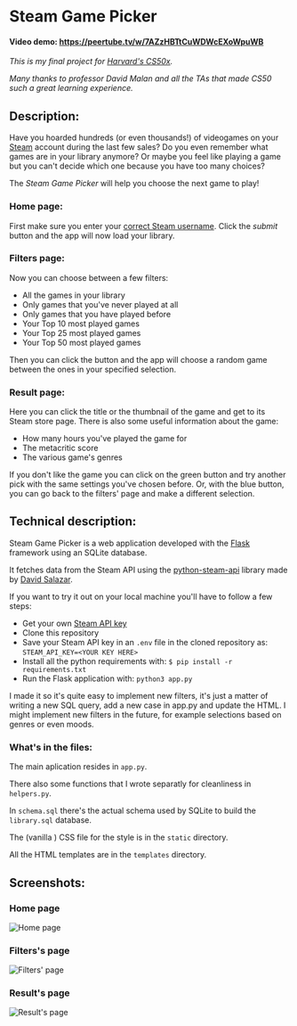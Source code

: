 # Steam Game Picker

#### Video demo: https://peertube.tv/w/7AZzHBTtCuWDWcEXoWpuWB

_This is my final project for [Harvard's CS50x](https://cs50.harvard.edu/x/2023/)._

_Many thanks to professor David Malan and all the TAs that made CS50 such a great learning experience._

## Description:

Have you hoarded hundreds (or even thousands!) of videogames on your [Steam](https://steamcommunity.com/) account during the last few sales? 
Do you even remember what games are in your library anymore?
Or maybe you feel like playing a game but you can't decide which one because you have too many choices?

The *Steam Game Picker* will help you choose the next game to play!

### Home page:
First make sure you enter your [correct Steam username](https://www.wikihow.com/See-Your-Account-Name-in-Steam). Click the _submit_ button and the app will now load your library.

### Filters page:

Now you can choose between a few filters: 
- All the games in your library
- Only games that you've never played at all
- Only games that you have played before
- Your Top 10 most played games
- Your Top 25 most played games
- Your Top 50 most played games

Then you can click the button and the app will choose a random game between the ones in your specified selection.

### Result page:

Here you can click the title or the thumbnail of the game and get to its Steam store page. There is also some useful information about the game:
- How many hours you've played the game for
- The metacritic score
- The various game's genres

If you don't like the game you can click on the green button and try another pick with the same settings you've chosen before.
Or, with the blue button, you can go back to the filters' page and make a different selection.
## Technical description:

Steam Game Picker is a web application developed with the [Flask](https://github.com/pallets/flask) framework using an SQLite database.

It fetches data from the Steam API using the [python-steam-api](https://github.com/deivit24/python-steam-api) library made by [David Salazar](https://github.com/deivit24).

If you want to try it out on your local machine you'll have to follow a few steps:

- Get your own [Steam API key](https://steamcommunity.com/dev)
- Clone this repository
- Save your Steam API key in an `.env` file in the cloned repository as:
``` STEAM_API_KEY=<YOUR KEY HERE> ```
- Install all the python requirements with:
```$ pip install -r requirements.txt ```
- Run the Flask application with:
```python3 app.py```

I made it so it's quite easy to implement new filters, it's just a matter of writing a new SQL query, add a new case in app.py and update the HTML.
I might implement new filters in the future, for example selections based on genres or even moods.

### What's in the files:

The main aplication resides in `app.py`.

There also some functions that I wrote separatly for cleanliness in `helpers.py`.

In `schema.sql` there's the actual schema used by SQLite to build the `library.sql` database.

The (vanilla ) CSS file for the style is in the `static` directory.

All the HTML templates are in the `templates` directory.

## Screenshots:

### Home page

![Home page](./screenshots/01_Home.jpg)

### Filters's page

![Filters' page](./screenshots/02_Filters.jpg)

### Result's page

![Result's page](./screenshots/03_Result.jpg)
